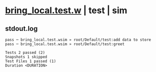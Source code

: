 # [bring_local.test.w](../../../../../examples/tests/valid/bring_local.test.w) | test | sim

## stdout.log
```log
pass ─ bring_local.test.wsim » root/Default/test:add data to store
pass ─ bring_local.test.wsim » root/Default/test:greet            

Tests 2 passed (2)
Snapshots 1 skipped
Test Files 1 passed (1)
Duration <DURATION>
```

